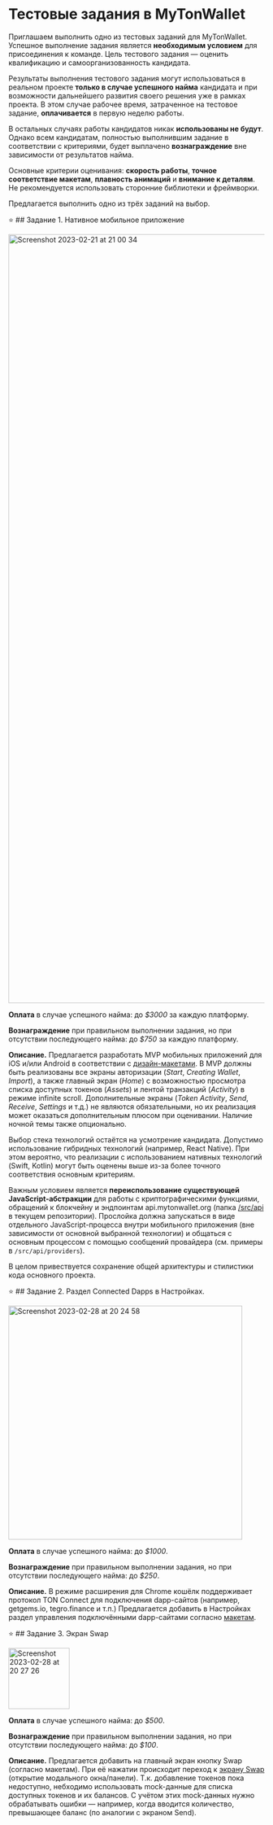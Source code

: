 # Тестовые задания в MyTonWallet

Приглашаем выполнить одно из тестовых заданий для MyTonWallet. Успешное выполнение задания является **необходимым условием** для присоединения к команде. Цель тестового задания — оценить квалификацию и самоорганизованность кандидата.

Результаты выполнения тестового задания могут использоваться в реальном проекте **только в случае успешного найма** кандидата и при возможности дальнейшего развития своего решения уже в рамках проекта. В этом случае рабочее время, затраченное на тестовое задание, **оплачивается** в первую неделю работы.

В остальных случаях работы кандидатов никак **использованы не будут**. Однако всем кандидатам, полностью выполнившим задание в соответствии с критериями, будет выплачено **вознаграждение** вне зависимости от результатов найма.

Основные критерии оценивания: **скорость работы**, **точное соответствие макетам**, **плавность анимаций** и **внимание к деталям**. Не рекомендуется использовать сторонние библиотеки и фреймворки.

Предлагается выполнить одно из трёх заданий на выбор.

⭐️ ## Задание 1. Нативное мобильное приложение

<img width="1512" alt="Screenshot 2023-02-21 at 21 00 34" src="https://user-images.githubusercontent.com/102837730/220446253-d14715d3-e773-4dce-85ea-3c36fca96572.png">

**Оплата** в случае успешного найма: до _$3000_ за каждую платформу.

**Вознаграждение** при правильном выполнении задания, но при отсутствии последующего найма: до _$750_ за каждую платформу.

**Описание.** Предлагается разработать MVP мобильных приложений для iOS и/или Android в соответствии с [дизайн-макетами](https://www.figma.com/file/4zlzG0ShKBrhxT6yUZlqtk/MyTonWallet-Design-Mobile-Public?node-id=0%3A1&t=6sQFwq4lfEtj8XS5-0). В MVP должны быть реализованы все экраны авторизации (_Start_, _Creating Wallet_, _Import_), а также главный экран (_Home_) с возможностью просмотра списка доступных токенов (_Assets_) и лентой транзакций (_Activity_) в режиме infinite scroll. Дополнительные экраны (_Token Activity_, _Send_, _Receive_, _Settings_ и т.д.) не являются обязательными, но их реализация может оказаться дополнительным плюсом при оценивании. Наличие ночной темы также опционально.

Выбор стека технологий остаётся на усмотрение кандидата. Допустимо использование гибридных технологий (например, React Native). При этом вероятно, что реализации с использованием нативных технологий (Swift, Kotlin) могут быть оценены выше из-за более точного соответствия основным критериям.

Важным условием является **переиспользование существующей JavaScript-абстракции** для работы с криптографическими функциями, обращений к блокчейну и эндпоинтам api.mytonwallet.org (папка [/src/api](https://github.com/mytonwalletorg/mytonwallet/tree/master/src/api) в текущем репозитории). Прослойка должна запускаться в виде отдельного JavaScript-процесса внутри мобильного приложения (вне зависимости от основной выбранной технологии) и общаться с основным процессом с помощью сообщений провайдера (см. примеры в `/src/api/providers`).

В целом привествуется сохранение общей архитектуры и стилистики кода основного проекта.

⭐️ ## Задание 2. Раздел Connected Dapps в Настройках.

<img width="460" alt="Screenshot 2023-02-28 at 20 24 58" src="https://user-images.githubusercontent.com/102837730/221957841-528c0ab1-5f5c-45aa-ae2e-713c1b25f23c.png">

**Оплата** в случае успешного найма: до _$1000_.

**Вознаграждение** при правильном выполнении задания, но при отсутствии последующего найма: до _$250_.

**Описание.** В режиме расширения для Chrome кошёлк поддерживает протокол TON Connect для подключения dapp-сайтов (например, getgems.io, tegro.finance и т.п.) Предлагается добавить в Настройках раздел управления подключёнными dapp-сайтами согласно [макетам](https://www.figma.com/file/4zlzG0ShKBrhxT6yUZlqtk/MyTonWallet-Design-Mobile-Public?node-id=3277%3A33896&t=vcntzMfbHADbRQrk-0).

⭐️ ## Задание 3. Экран Swap

<img width="120" alt="Screenshot 2023-02-28 at 20 27 26" src="https://user-images.githubusercontent.com/102837730/221958398-d71d928c-b8ea-430d-a875-e315643902cc.png">

**Оплата** в случае успешного найма: до _$500_.

**Вознаграждение** при правильном выполнении задания, но при отсутствии последующего найма: до _$100_.

**Описание.** Предлагается добавить на главный экран кнопку Swap (согласно макетам). При её нажатии происходит переход к [экрану Swap](https://www.figma.com/file/4zlzG0ShKBrhxT6yUZlqtk/MyTonWallet-Design-Mobile-Public?node-id=2632%3A48601&t=vcntzMfbHADbRQrk-0) (открытие модального окна/панели). Т.к. добавление токенов пока недоступно, небходимо использовать mock-данные для списка доступных токенов и их балансов. С учётом этих mock-данных нужно обрабатывать ошибки — например, когда вводится количество, превышающее баланс (по аналогии с экраном Send).
